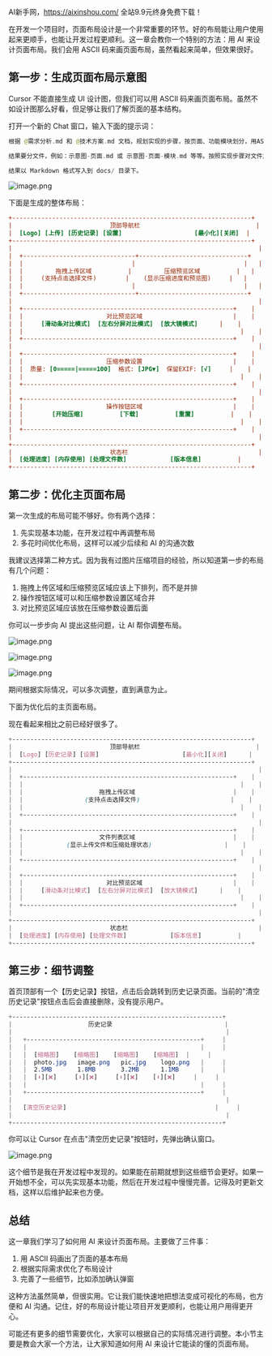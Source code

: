 AI新手网，https://aixinshou.com/  全站9.9元终身免费下载！

在开发一个项目时，页面布局设计是一个非常重要的环节。好的布局能让用户使用起来更顺手，也能让开发过程更顺利。这一章会教你一个特别的方法：用 AI 来设计页面布局。我们会用 ASCII 码来画页面布局，虽然看起来简单，但效果很好。

## 第一步：生成页面布局示意图

Cursor 不能直接生成 UI 设计图，但我们可以用 ASCII 码来画页面布局。虽然不如设计图那么好看，但足够让我们了解页面的基本结构。

打开一个新的 Chat 窗口，输入下面的提示词：

```swift
根据 @需求分析.md 和 @技术方案.md 文档，规划实现的步骤，按页面、功能模块划分，用ASCII字符画出图片压缩工具的布局。

结果要分文件，例如：示意图-页面.md 或 示意图-页面-模块.md 等等。按照实现步骤对文件加上序号。

结果以 Markdown 格式写入到 docs/ 目录下。
```

![image.png](https://p1-juejin.byteimg.com/tos-cn-i-k3u1fbpfcp/e004602fa49748e18ff89ed20d47d083~tplv-k3u1fbpfcp-jj-mark:1600:0:0:0:q75.jpg#?w=956&h=578&s=96225&e=png&b=2d2d2d)

下面是生成的整体布局：

```ini
+------------------------------------------------------------------+
|                           顶部导航栏                                |
|  [Logo] [上传] [历史记录] [设置]                    [最小化][关闭]  |
+------------------------------------------------------------------+
|                                                                    |
|  +-------------------------------+------------------------------+   |
|  |                              |                              |   |
|  |         拖拽上传区域          |         压缩预览区域          |   |
|  |     (支持点击选择文件)        |    (显示压缩进度和预览图)     |   |
|  |                              |                              |   |
|  +-------------------------------+------------------------------+   |
|                                                                    |
|  +----------------------------------------------------------+    |
|  |                       对比预览区域                         |    |
|  |     [滑动条对比模式]  [左右分屏对比模式]  [放大镜模式]      |    |
|  |                                                            |    |
|  +----------------------------------------------------------+    |
|                                                                    |
|  +----------------------------------------------------------+    |
|  |                       压缩参数设置                         |    |
|  |  质量: [0=====|=====100]  格式: [JPG▼]  保留EXIF: [√]     |    |
|  |                                                            |    |
|  +----------------------------------------------------------+    |
|                                                                    |
|  +----------------------------------------------------------+    |
|  |                       操作按钮区域                         |    |
|  |        [开始压缩]          [下载]          [重置]          |    |
|  |                                                            |    |
|  +----------------------------------------------------------+    |
|                                                                    |
+------------------------------------------------------------------+
|                           状态栏                                    |
|  [处理进度] [内存使用] [处理文件数]            [版本信息]          |
+------------------------------------------------------------------+
```

## 第二步：优化主页面布局

第一次生成的布局可能不够好。你有两个选择：

1. 先实现基本功能，在开发过程中再调整布局
2. 多花时间优化布局，这样可以减少后续和 AI 的沟通次数

我建议选择第二种方式。因为我有过图片压缩项目的经验，所以知道第一步的布局有几个问题：

1. 拖拽上传区域和压缩预览区域应该上下排列，而不是并排
2. 操作按钮区域可以和压缩参数设置区域合并
3. 对比预览区域应该放在压缩参数设置后面

你可以一步步向 AI 提出这些问题，让 AI 帮你调整布局。

![image.png](https://p3-juejin.byteimg.com/tos-cn-i-k3u1fbpfcp/54396085428a4b7297e17f48df4f3114~tplv-k3u1fbpfcp-jj-mark:1600:0:0:0:q75.jpg#?w=1158&h=338&s=75463&e=png&b=2f2f2f)

![image.png](https://p1-juejin.byteimg.com/tos-cn-i-k3u1fbpfcp/6da66bbf36ee40599948426d02b8daf6~tplv-k3u1fbpfcp-jj-mark:1600:0:0:0:q75.jpg#?w=1188&h=308&s=58176&e=png&b=2e2e2e)

![image.png](https://p3-juejin.byteimg.com/tos-cn-i-k3u1fbpfcp/f15abf513d6449e19507aaf74f2638c5~tplv-k3u1fbpfcp-jj-mark:1600:0:0:0:q75.jpg#?w=1156&h=302&s=54440&e=png&b=2e2e2e)

期间根据实际情况，可以多次调整，直到满意为止。

下面为优化后的主页面布局。

现在看起来相比之前已经好很多了。

```scss
+------------------------------------------------------------------+
|                           顶部导航栏                                |
|  [Logo] [历史记录] [设置]                       [最小化][关闭]      |
+------------------------------------------------------------------+
|                                                                    |
|  +----------------------------------------------------------+    |
|  |                                                            |    |
|  |                     拖拽上传区域                           |    |
|  |                 (支持点击选择文件)                         |    |
|  |                                                            |    |
|  +----------------------------------------------------------+    |
|                                                                    |
|  +----------------------------------------------------------+    |
|  |                     文件列表区域                           |    |
|  |            (显示上传文件和压缩处理状态)                    |    |
|  |                                                            |    |
|  +----------------------------------------------------------+    |
|                                                                    |
|  +----------------------------------------------------------+    |
|  |                       对比预览区域                         |    |
|  |     [滑动条对比模式]  [左右分屏对比模式]  [放大镜模式]      |    |
|  |                                                            |    |
|  +----------------------------------------------------------+    |
|                                                                    |
+------------------------------------------------------------------+
|                           状态栏                                    |
|  [处理进度] [内存使用] [处理文件数]            [版本信息]          |
+------------------------------------------------------------------+
```

## 第三步：细节调整

首页顶部有一个【历史记录】按钮，点击后会跳转到历史记录页面。当前的"清空历史记录"按钮点击后会直接删除，没有提示用户。

```css
+----------------------------------------------------------+
|                     历史记录                               |
|                                                           |
|   +------------------------------------------------+     |
|   |                                                |     |
|   |  [缩略图]    [缩略图]    [缩略图]    [缩略图]  |     |
|   |  photo.jpg   image.png   pic.jpg    logo.png   |     |
|   |  2.5MB       1.8MB       3.2MB      1.1MB      |     |
|   |  [⬇️][❌]     [⬇️][❌]     [⬇️][❌]    [⬇️][❌]     |     |
|   |                                                |     |
|   +------------------------------------------------+     |
|                                                           |
|   [清空历史记录]                                         |     |
|                                                           |
+----------------------------------------------------------+
```

你可以让 Cursor 在点击"清空历史记录"按钮时，先弹出确认窗口。

![image.png](https://p9-juejin.byteimg.com/tos-cn-i-k3u1fbpfcp/4f82bc71ab3e4952b1c3956f7984759b~tplv-k3u1fbpfcp-jj-mark:1600:0:0:0:q75.jpg#?w=1048&h=986&s=82232&e=png&b=232323)

这个细节是我在开发过程中发现的。如果能在前期就想到这些细节会更好。如果一开始想不全，可以先实现基本功能，然后在开发过程中慢慢完善。记得及时更新文档，这样以后维护起来也方便。

## 总结

这一章我们学习了如何用 AI 来设计页面布局。主要做了三件事：

1. 用 ASCII 码画出了页面的基本布局
2. 根据实际需求优化了布局设计
3. 完善了一些细节，比如添加确认弹窗

这种方法虽然简单，但很实用。它让我们能快速地把想法变成可视化的布局，也方便和 AI 沟通。记住，好的布局设计能让项目开发更顺利，也能让用户用得更开心。

可能还有更多的细节需要优化，大家可以根据自己的实际情况进行调整。本小节主要是教会大家一个方法，让大家知道如何用 AI 来设计它能读的懂的页面布局。